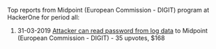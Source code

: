 Top reports from Midpoint (European Commission - DIGIT) program at HackerOne for period all:

1. 31-03-2019 [Attacker can read password from log data](https://hackerone.com/reports/519367) to Midpoint (European Commission - DIGIT) - 35 upvotes, $168

